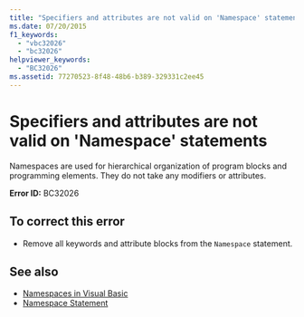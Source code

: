 ```yaml
---
title: "Specifiers and attributes are not valid on 'Namespace' statements"
ms.date: 07/20/2015
f1_keywords: 
  - "vbc32026"
  - "bc32026"
helpviewer_keywords: 
  - "BC32026"
ms.assetid: 77270523-8f48-48b6-b389-329331c2ee45
---
```

# Specifiers and attributes are not valid on 'Namespace' statements
Namespaces are used for hierarchical organization of program blocks and programming elements. They do not take any modifiers or attributes.  
  
 **Error ID:** BC32026  
  
## To correct this error  
  
-   Remove all keywords and attribute blocks from the `Namespace` statement.  
  
## See also
- [Namespaces in Visual Basic](../../visual-basic/programming-guide/program-structure/namespaces.md)
- [Namespace Statement](../../visual-basic/language-reference/statements/namespace-statement.md)


